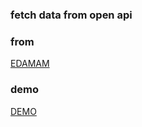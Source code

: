 ### fetch data from open api

### from

[EDAMAM](https://www.edamam.com/)

### demo

[DEMO](http://peppermint100.github.io/pepper-recipe)
